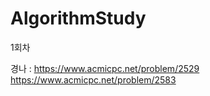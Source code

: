 # AlgorithmStudy

1회차

경나 :
https://www.acmicpc.net/problem/2529
https://www.acmicpc.net/problem/2583
